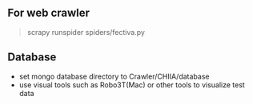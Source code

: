 ## For web crawler
> scrapy runspider spiders/fectiva.py

## Database
* set mongo database directory to Crawler/CHIIA/database
* use visual tools such as Robo3T(Mac) or other tools to visualize test data
